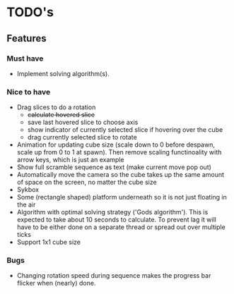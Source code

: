 # TODO's

## Features
### Must have
- Implement solving algorithm(s).

### Nice to have
- Drag slices to do a rotation
    - ~~calculate hovered slice~~
    - save last hovered slice to choose axis
    - show indicator of currently selected slice if hovering over the cube
    - drag currently selected slice to rotate
- Animation for updating cube size (scale down to 0 before despawn, scale up from 0 to 1 at spawn). Then remove scaling functinoality with arrow keys, which is just an example
- Show full scramble sequence as text (make current move pop out)
- Automatically move the camera so the cube takes up the same amount of space on the screen, no matter the cube size
- Sykbox
- Some (rectangle shaped) platform underneath so it is not just floating in the air
- Algorithm with optimal solving strategy ('Gods algorithm'). This is expected to take about 10 seconds to calculate. To prevent lag it will have to be either done on a separate thread or spread out over multiple ticks
- Support 1x1 cube size


### Bugs
- Changing rotation speed during sequence makes the progress bar flicker when (nearly) done.
